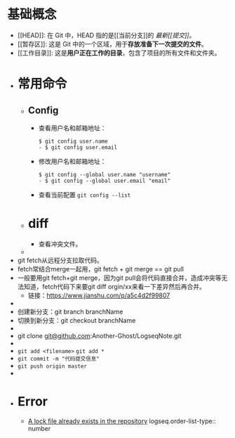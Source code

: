 # 基础概念
- [[HEAD]]: 在 Git 中，HEAD 指的是[[当前分支]]的 *最新[[提交]]*。
- [[暂存区]]: 这是 Git 中的一个区域，用于**存放准备下一次提交的文件**。
- [[工作目录]]: 这是**用户正在工作的目录**，包含了项目的所有文件和文件夹。
- # 常用命令
	- ## Config
		- 查看用户名和邮箱地址：
		  ```
		  $ git config user.name
		  - $ git config user.email
		  ```
		- 修改用户名和邮箱地址：
		  ```
		  $ git config --global user.name "username"
		  - $ git config --global user.email "email"
		  ```
		- 查看当前配置
		  `git config --list`
	- # diff
		- 查看冲突文件。
	-
- git fetch从远程分支拉取代码。
- fetch常结合merge一起用，git fetch + git merge == git pull
- 一般要用git fetch+git merge，因为git pull会将代码直接合并，造成冲突等无法知道，fetch代码下来要git
  diff orgin/xx来看一下差异然后再合并。
	- 链接：https://www.jianshu.com/p/a5c4d2f99807
-
- 创建新分支：git branch branchName
- 切换到新分支：git checkout branchName
-
- git clone git@github.com:Another-Ghost/LogseqNote.git
-
- `git add <filename>`
  `git add *`
- `git commit -m "代码提交信息"`
- `git push origin master`
-
- # Error
	- [A lock file already exists in the repository](https://stackoverflow.com/questions/66449211/a-lock-file-already-exists-in-the-repository-which-blocks-this-operation-from-c)
	  logseq.order-list-type:: number